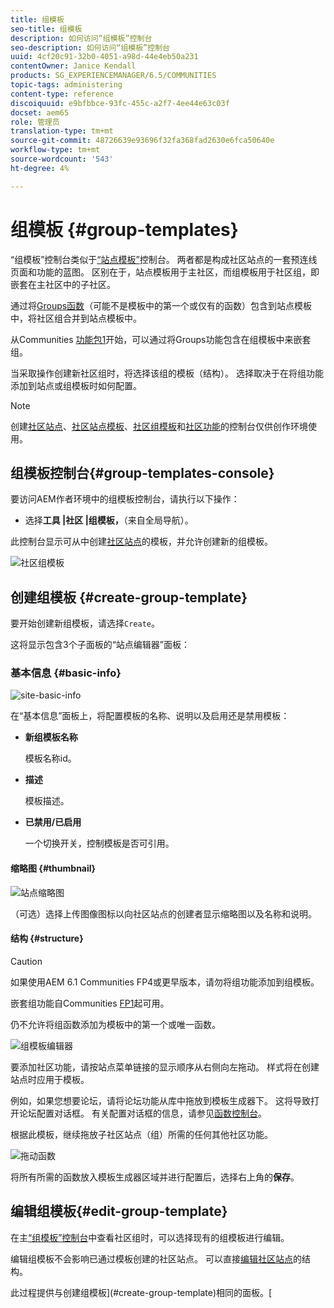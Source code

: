 ```yaml
---
title: 组模板
seo-title: 组模板
description: 如何访问“组模板”控制台
seo-description: 如何访问“组模板”控制台
uuid: 4cf20c91-32b0-4051-a98d-44e4eb50a231
contentOwner: Janice Kendall
products: SG_EXPERIENCEMANAGER/6.5/COMMUNITIES
topic-tags: administering
content-type: reference
discoiquuid: e9bfbbce-93fc-455c-a2f7-4ee44e63c03f
docset: aem65
role: 管理员
translation-type: tm+mt
source-git-commit: 48726639e93696f32fa368fad2630e6fca50640e
workflow-type: tm+mt
source-wordcount: '543'
ht-degree: 4%

---
```



# 组模板 {#group-templates}

“组模板”控制台类似于[“站点模板”](/help/communities/sites.md)控制台。 两者都是构成社区站点的一套预连线页面和功能的蓝图。 区别在于，站点模板用于主社区，而组模板用于社区组，即嵌套在主社区中的子社区。

通过将[Groups函数](/help/communities/functions.md#groups-function)（可能不是模板中的第一个或仅有的函数）包含到站点模板中，将社区组合并到站点模板中。

从Communities [功能包1](/help/communities/deploy-communities.md#latestfeaturepack)开始，可以通过将Groups功能包含在组模板中来嵌套组。

当采取操作创建新社区组时，将选择该组的模板（结构）。 选择取决于在将组功能添加到站点或组模板时如何配置。

>[!NOTE]
>
>创建[社区站点](/help/communities/sites-console.md)、[社区站点模板](/help/communities/sites.md)、[社区组模板](/help/communities/tools-groups.md)和[社区功能](/help/communities/functions.md)的控制台仅供创作环境使用。

## 组模板控制台{#group-templates-console}

要访问AEM作者环境中的组模板控制台，请执行以下操作：

* 选择&#x200B;**工具 |社区 |组模板，**（来自全局导航）。

此控制台显示可从中创建[社区站点](/help/communities/sites-console.md)的模板，并允许创建新的组模板。

![社区组模板](assets/groups-template.png)

## 创建组模板 {#create-group-template}

要开始创建新组模板，请选择`Create`。

这将显示包含3个子面板的“站点编辑器”面板：

### 基本信息 {#basic-info}

![site-basic-info](assets/site-basic-info.png)

在“基本信息”面板上，将配置模板的名称、说明以及启用还是禁用模板：

* **新组模板名称**

   模板名称id。

* **描述**

   模板描述。

* **已禁用/已启用**

   一个切换开关，控制模板是否可引用。

#### 缩略图 {#thumbnail}

![站点缩略图](assets/site-thumbnail.png)

（可选）选择上传图像图标以向社区站点的创建者显示缩略图以及名称和说明。

#### 结构 {#structure}

>[!CAUTION]
>
>如果使用AEM 6.1 Communities FP4或更早版本，请勿将组功能添加到组模板。
>
>嵌套组功能自Communities [FP1](/help/communities/communities.md#latestfeaturepack)起可用。
>
>仍不允许将组函数添加为模板中的第一个或唯一函数。

![组模板编辑器](assets/template-editor.png)

要添加社区功能，请按站点菜单链接的显示顺序从右侧向左拖动。 样式将在创建站点时应用于模板。

例如，如果您想要论坛，请将论坛功能从库中拖放到模板生成器下。 这将导致打开论坛配置对话框。 有关配置对话框的信息，请参见[函数控制台](/help/communities/functions.md)。

根据此模板，继续拖放子社区站点（组）所需的任何其他社区功能。

![拖动函数](assets/dragfunctions.png)

将所有所需的函数放入模板生成器区域并进行配置后，选择右上角的&#x200B;**保存**。

## 编辑组模板{#edit-group-template}

在主[“组模板”控制台](#group-templates-console)中查看社区组时，可以选择现有的组模板进行编辑。

编辑组模板不会影响已通过模板创建的社区站点。 可以直接[编辑社区站点](/help/communities/sites-console.md#modify-structure)的结构。

此过程提供与创建组模板](#create-group-template)相同的面板。[
